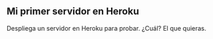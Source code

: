 ## Mi primer servidor en Heroku

Despliega un servidor en Heroku para probar. ¿Cuál? El que quieras.